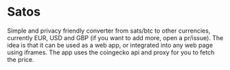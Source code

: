 # Satos
 Simple and privacy friendly converter from sats/btc to other currencies, currently EUR, USD and GBP (if you want to add more, open a pr/issue). The idea is that it can be used as a web app, or integrated into any web page using iframes. The app uses the coingecko api and proxy for you to fetch the price.